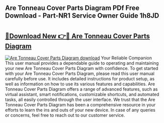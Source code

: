 ## Are Tonneau Cover Parts Diagram PDf Free Download - Part-NR1 Service Owner Guide 1h8JD

# <h2><a href="http://dfrl6v.blite.top/?on=Are+Tonneau+Cover+Parts+Diagram">🔗Download New 👉🔴 Are Tonneau Cover Parts Diagram</a></h2>

[![Are Tonneau Cover Parts Diagram download](https://i.imgur.com/lujVjoI.png)](http://dfrl6v.blite.top/?on=Are+Tonneau+Cover+Parts+Diagram)
Your Reliable Companion This user manual provides a dependable guide to operating and maintaining your new Are Tonneau Cover Parts Diagram with confidence. To get started with your Are Tonneau Cover Parts Diagram, please read this user manual carefully before use. It includes detailed instructions for product setup, as well as information on how to use its various features and capabilities. Are Tonneau Cover Parts Diagram offers a range of advanced features, such as virtual assistant, smart notifications, customizable shortcuts, and automated tasks, all easily controlled through the user interface. We trust that the Are Tonneau Cover Parts Diagram has been a comprehensive resource in your efforts to learn the ins and outs of your new device. In case of any queries or concerns, feel free to reach out to our customer service.
